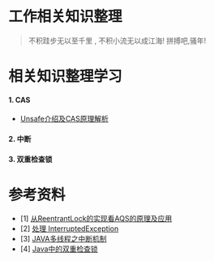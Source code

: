 # 工作相关知识整理

> 不积跬步无以至千里 , 不积小流无以成江海!
> 拼搏吧,骚年!

# 相关知识整理学习

#### 1. CAS

- [Unsafe介绍及CAS原理解析](https://segmentfault.com/a/1190000023381653)

#### 2. 中断

#### 3. 双重检查锁

# 参考资料
- [1] [从ReentrantLock的实现看AQS的原理及应用](https://tech.meituan.com/2019/12/05/aqs-theory-and-apply.html)
- [2] [处理 InterruptedException](https://www.ibm.com/developerworks/cn/java/j-jtp05236.html)
- [3] [JAVA多线程之中断机制](https://blog.csdn.net/pange1991/article/details/85014872)
- [4] [Java中的双重检查锁](https://www.cnblogs.com/xz816111/p/8470048.html)